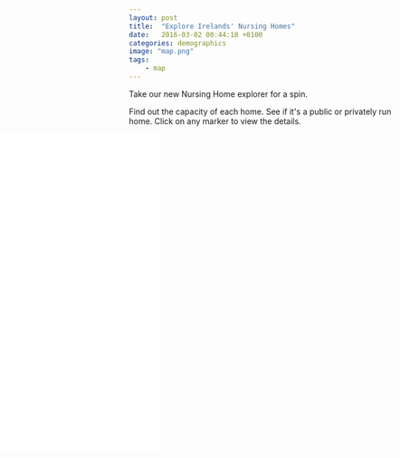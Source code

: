 ```yaml
---
layout: post
title:  "Explore Irelands' Nursing Homes"
date:   2016-03-02 00:44:18 +0100
categories: demographics
image: "map.png"
tags: 
    - map 
---
```


Take our new Nursing Home explorer for a spin.

Find out the capacity of each home. See if it's a public or privately run home. Click on any marker to view the details.

<style type="text/css">
    iframe  {border: 0;height: 560px;}
    .bleed-section {
        margin-left: -15%;
        margin-right: -15%;
        margin-left: calc(50% - 50vw - 0.9375rem);
        margin-right: calc(50% - 50vw - 0.9375rem);
    }
    .minus-1 {margin-top:-16px; }
</style>

<div class="bleed-section">
    <iframe class="large-12 columns" src="/map/nursing-viewer.html"></iframe>
</div>